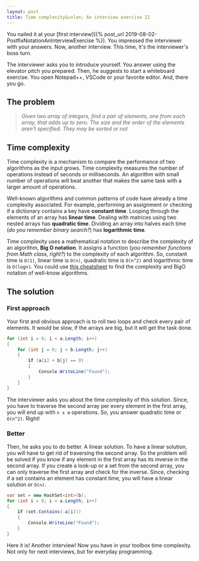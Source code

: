 ```yaml
---
layout: post
title: Time complexity&colon; An interview exercise II
---
```


You nailed it at your [first interview]({% post_url 2019-08-02-PostfixNotationAnInterviewExercise %}). You impressed the interviewer with your answers. Now, another interview. This time, it's the interviewer's boss turn.

The interviewer asks you to introduce yourself. You answer using the elevator pitch you prepared. Then, he suggests to start a whiteboard exercise. You open Notepad++, VSCode or your favorite editor. And, there you go.

## The problem

> _Given two array of integers, find a pair of elements, one from each array, that adds up to zero. The size and the order of the elements aren't specified. They may be sorted or not_

## Time complexity

Time complexity is a mechanism to compare the performance of two algorithms as the input grows. Time complexity measures the number of operations instead of seconds or milliseconds. An algorithm with small number of operations will beat another that makes the same task with a larger amount of operations.

Well-known algorithms and common patterns of code have already a time complexity associated. For example, performing an assignment or checking if a dictionary contains a key have **constant time**. Looping through the elements of an array has **linear time**. Dealing with matrices using two nested arrays has **quadratic time**. Dividing an array into halves each time (_do you remember binary search?_) has **logarithmic time**.

Time complexity uses a mathematical notation to describe the complexity of an algorithm, **Big O notation**. It assigns a function (_you remember functions from Math class, right?_) to the complexity of each algorithm. So, constant time is `O(1)`, linear time is `O(n)`, quadratic time is `O(n^2)` and logarithmic time is `O(logn)`. You could use [this cheatsheet](https://www.bigocheatsheet.com/) to find the complexity and BigO notation of well-know algorithms.

## The solution

### First approach

Your first and obvious approach is to roll two loops and check every pair of elements. It would be slow, if the arrays are big, but it will get the task done.

```csharp
for (int i = 0; i < a.Length; i++)
{
    for (int j = 0; j < b.Length; j++)
    {
        if (a[i] + b[j] == 0)
        {
            Console.WriteLine("Found");
        }
    }
}
```

The interviewer asks you about the time complexity of this solution. Since, you have to traverse the second array per every element in the first array, you will end up with `n x m` operations. So, you answer quadratic time or `O(n^2)`. Right!

### Better

Then, he asks you to do better. A linear solution. To have a linear solution, you will have to get rid of traversing the second array. So the problem will be solved if you know if any element in the first array has its inverse in the second array. If you create a look-up or a set from the second array, you can only traverse the first array and check for the inverse. Since, checking if a set contains an element has constant time, you will have a linear solution or `O(n)`.

```csharp
var set = new HashSet<int>(b);
for (int i = 0; i < a.Length; i++)
{
    if (set.Contains(-a[i]))
    {
        Console.WriteLine("Found");
    }
}
```

Here it is! Another interview! Now you have in your toolbox time complexity. Not only for next interviews, but for everyday programming.